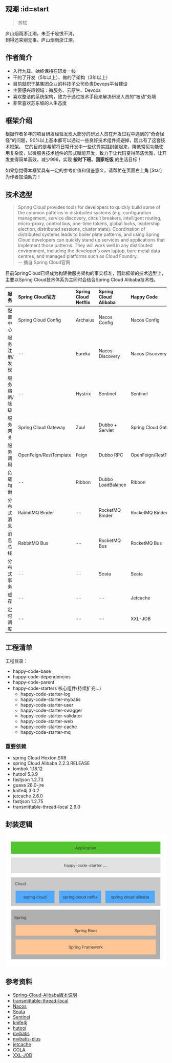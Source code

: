 ## 观潮 :id=start
> 苏轼

庐山烟雨浙江潮，未至千般恨不消。<br/>
到得还来别无事，庐山烟雨浙江潮。

## 作者简介
- 入行九载、始终保持在研发一线
- 干的了开发（5年以上）、做的了架构（3年以上）
- 目前就职于某集团企业的科技子公司负责Devops平台建设
- 主要感兴趣领域：微服务、云原生、Devops
- 喜欢整洁的系统架构，致力于通过技术手段来解决研发人员的"被动"处境
- 非常喜欢苏东坡的人生态度

## 框架介绍
根据作者多年的项目研发经验发现大部分的研发人员在开发过程中遇到的"奇奇怪怪"的问题，90%以上基本都可以通过一些良好技术组件规避掉，因此有了这套技术框架。
它的目的是希望将日常开发中一些优秀实践封装起来，降低常见功能使用复杂度，以微服务技术组件的形式赋能开发，致力于让代码变得简洁优雅，让开发变得简单高效，减少996，实现 **按时下班、回家吃饭** 的生活目标！

如果您觉得本框架具有一定的参考价值和借鉴意义，请帮忙在页面右上角 [Star] 为作者加油助力！

## 技术选型

>Spring Cloud provides tools for developers to quickly build some of the common patterns in distributed systems (e.g. configuration management, service discovery, circuit breakers, intelligent routing, micro-proxy, control bus, one-time tokens, global locks, leadership election, distributed sessions, cluster state). Coordination of distributed systems leads to boiler plate patterns, and using Spring Cloud developers can quickly stand up services and applications that implement those patterns. They will work well in any distributed environment, including the developer’s own laptop, bare metal data centres, and managed platforms such as Cloud Foundry.	
-- 摘自 Spring Cloud官网

目前SpringCloud已经成为构建微服务架构的事实标准，因此框架的技术选型上，主要以Spring Cloud技术体系为主同时会结合Spring Cloud Alibaba技术栈。

|  服务   | Spring Cloud官方  | Spring Cloud Netflix  | Spring Cloud Alibaba  | Happy Code  |
|:----|:----|:----|:----|:----  |
| 配置中心  | Spring Cloud Config | Archaius | Nacos Config | Nacos Config | 
| 服务注册/发现  | -- | Eureka | Nacos Discovery | Nacos Discovery | 
| 服务熔断/降级  | -- | Hystrix | Sentinel | Sentinel |
| 服务网关  | Spring Cloud Gateway | Zuul | Dubbo + Servlet | Spring Cloud Gateway |
| 服务调用  | OpenFeign/RestTemplate | Feign | Dubbo RPC | OpenFeign/RestTemplate |
| 负载均衡  | -- | Ribbon | Dubbo LoadBalance | Ribbon |
| 分布式消息  | RabbitMQ Binder | -- | RocketMQ Binder | RocketMQ Binder |
| 消息总线  | RabbitMQ Bus | -- | RocketMQ Bus | RocketMQ Bus |
| 分布式事务  | -- | -- | Seata | Seata |
| 缓存  | -- | -- | -- | Jetcache |
| 定时调度  | -- | -- | -- | XXL-JOB |

## 工程清单
工程目录：
- happy-code-base
- happy-code-dependencies
- happy-code-parent 
- happy-code-starters 核心组件(持续扩充...)
  - happy-code-starter-log
  - happy-code-starter-mybatis
  - happy-code-starter-user
  - happy-code-starter-swagger
  - happy-code-starter-validator
  - happy-code-starter-web
  - happy-code-starter-cache
  - happy-code-starter-mq

### 重要依赖
- spring Cloud Hoxton.SR8
- spring Cloud Alibaba 2.2.3.RELEASE
- lombok 1.18.12
- hutool 5.3.9
- fastjson 1.2.73
- guava 28.0-jre
- knife4j 3.0.2
- jetcache 2.6.0
- fastjson 1.2.75
- transmittable-thread-local 2.9.0

## 封装逻辑
![](_media/happy-code.png ':id=happy-code-art')

## 参考资料

- [Spring-Cloud-Alibaba版本说明](https://github.com/alibaba/spring-cloud-alibaba/wiki/%E7%89%88%E6%9C%AC%E8%AF%B4%E6%98%8E)
- [transmittable-thread-local](https://github.com/alibaba/transmittable-thread-local)
- [Nacos](https://nacos.io/zh-cn/docs/quick-start.html)
- [Seata](http://seata.io/zh-cn/docs/user/quickstart.html)
- [Sentinel](https://github.com/alibaba/Sentinel/wiki/%E4%BB%8B%E7%BB%8D)
- [knife4j](https://gitee.com/xiaoym/knife4j)
- [hutool](https://hutool.cn/)
- [mybatis](https://mybatis.org/mybatis-3/zh/index.html)
- [mybatis-plus](https://baomidou.com/guide/#%E7%89%B9%E6%80%A7)
- [jetcache](https://github.com/alibaba/jetcache/wiki/Home_CN)
- [COLA](https://github.com/alibaba/COLA)
- [XXL-JOB](https://www.xuxueli.com/xxl-job/#%E3%80%8A%E5%88%86%E5%B8%83%E5%BC%8F%E4%BB%BB%E5%8A%A1%E8%B0%83%E5%BA%A6%E5%B9%B3%E5%8F%B0XXL-JOB%E3%80%8B)



